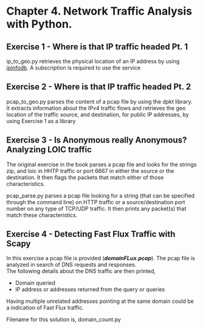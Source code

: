 # Chapter 4. Network Traffic Analysis  with Python.  

## Exercise 1 - Where is that IP traffic headed Pt. 1
ip_to_geo.py retrieves the physical location of an IP address by using
[ipinfodb](http://ipinfodb.com/).
A subscription is required to use the service

## Exercise 2 - Where is that IP traffic headed Pt. 2
pcap_to_geo.py parses the content of a pcap file by using the dpkt library.  
It extracts information about the IPv4 traffic flows and retrieves the geo
location of the traffic source, and destination, for public IP addresses, by
using Exercise 1 as a library

## Exercise 3 - Is Anonymous really Anonymous? Analyzing LOIC traffic
The original exercise in the book parses a pcap file and looks for the strings
zip, and loic in HHTP traffic or port 6667 in either the source or the
destination. It then flags the packets that match either of those characteristics.

pcap_parse.py parses a pcap file looking for a string (that can be specified
through the command line) on HTTP traffic or a source/destination port number on
any type of TCP/UDP traffic. It then prints any packet(s) that match these
characteristics.

## Exercise 4 - Detecting Fast Flux Traffic with Scapy  
In this exercise a pcap file is provided (___domainFLux.pcap___). The pcap file
is analyzed in search of DNS requests and responses.  
The following details about the DNS traffic are then printed,
* Domain queried
* IP address or addresses returned from the query or queries  

Having multiple unrelated addresses pointing at the same domain could be a indication of Fast Flux traffic.

Filename for this solution is, domain_count.py
